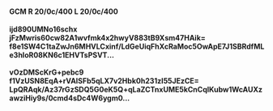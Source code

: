 #### GCM R 20/0c/400 L 20/0c/400
**ijd890UMNo16schx**<br/>**jFzMwris60cw82A1wvfmk4x2hwyV883tB9Xsm47HAik=**<br/>**f8e1SW4C1taZwJn6MHVLCxinf/LdGeUiqFhXcRaMoc5OwApE7J1SBRdfMLe3hloR08KN6c1EHVTsPSVT...**<br/><br/>
**vOzDMScKrG+pebc9**<br/>**f1VzUSN8EqA+rVAISFb5qLX7v2Hbk0h231zl55JEzCE=**<br/>**LpQRAqk/Az37rGzSDQ5G0eK5Q+qLaZCTnxUME5kCnCqlKubw1WcAUXzawziHiy9s/0cmd4sDc4W6ygm0...**